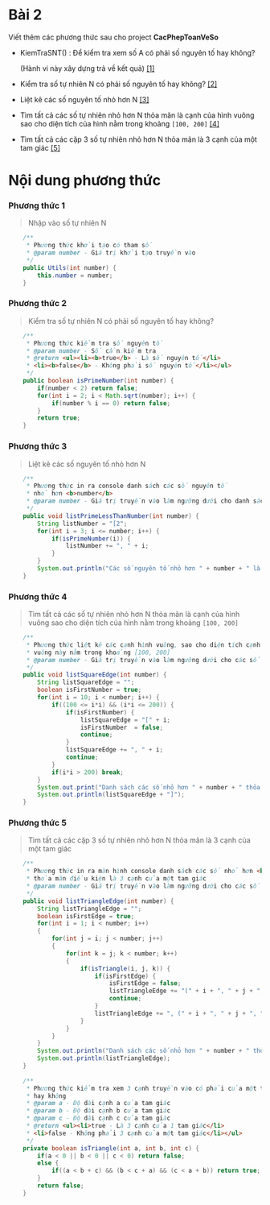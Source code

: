 # Bài 2
Viết thêm các phương thức sau cho project **CacPhepToanVeSo**

- KiemTraSNT() : Để kiểm tra xem số A có phải số nguyên tố hay không?

    (Hành vi này xây dựng trả về kết quả) [[1]](#Phương-thức-1)
- Kiểm tra số tự nhiên N có phải số nguyên tố hay không? [[2]](#Phương-thức-2)
- Liệt kê các số nguyên tố nhỏ hơn N [[3]](#Phương-thức-3)
- Tìm tất cả các số tự nhiên nhỏ hơn N thỏa mãn là cạnh của hình vuông sao cho diện tích của hình nằm trong khoảng `[100, 200]` [[4]](#Phương-thức-4)
- Tìm tất cả các cặp 3 số tự nhiên nhỏ hơn N thỏa mãn là 3 cạnh của một tam giác [[5]](#Phương-thức-5)

# Nội dung phương thức
### Phương thức 1
> Nhập vào số tự nhiên N

```java
    /**
	 * Phương thức khởi tạo có tham số
	 * @param number - Giá trị khởi tạo truyền vào
	 */
	public Utils(int number) {
		this.number = number;
	}
```
### Phương thức 2
> Kiểm tra số tự nhiên N có phải số nguyên tố hay không?

```java
    /**
	 * Phương thức kiểm tra số nguyên tố
	 * @param number - Số cần kiểm tra
	 * @return <ul><li><b>true</b> - Là số nguyên tố</li>
	 * <li><b>false</b> - Không phải số nguyên tố</li></ul>
	 */
	public boolean isPrimeNumber(int number) {
		if(number < 2) return false;
		for(int i = 2; i < Math.sqrt(number); i++) {
			if(number % i == 0) return false;
		}
		return true;
	}
```
### Phương thức 3
> Liệt kê các số nguyên tố nhỏ hơn N

```java
    /**
	 * Phương thức in ra console danh sách các số nguyên tố 
	 * nhỏ hơn <b>number</b>
	 * @param number - Giá trị truyền vào làm ngưỡng dưới cho danh sách
	 */
	public void listPrimeLessThanNumber(int number) {
		String listNumber = "[2";
		for(int i = 3; i <= number; i++) {
			if(isPrimeNumber(i)) {
				listNumber += ", " + i;
			}
		}
		System.out.println("Các số nguyên tố nhỏ hơn " + number + " là: " + listNumber + "]");
	}
```

### Phương thức 4
> Tìm tất cả các số tự nhiên nhỏ hơn N thỏa mãn là cạnh của hình vuông sao cho diện tích của hình nằm trong khoảng `[100, 200]` 

```java
    /**
	 * Phương thức liệt kê các cạnh hình vuông, sao cho diện tích cạnh hình
	 * vuông này nằm trong khoảng [100, 200]
	 * @param number - Giá trị truyền vào làm ngưỡng dưới cho các số nguyên
	 */
	public void listSquareEdge(int number) {
		String listSquareEdge = "";
		boolean isFirstNumber = true;
		for(int i = 10; i < number; i++) {
			if((100 <= i*i) && (i*i <= 200)) {
				if(isFirstNumber) {
					listSquareEdge = "[" + i;
					isFirstNumber  = false;
					continue;
				}
				listSquareEdge += ", " + i;
				continue;
			}
			if(i*i > 200) break;
		}
		System.out.print("Danh sách các số nhỏ hơn " + number + " thỏa mãn điều kiện là: ");
		System.out.println(listSquareEdge + "]");
	}
```

### Phương thức 5
> Tìm tất cả các cặp 3 số tự nhiên nhỏ hơn N thỏa mãn là 3 cạnh của một tam giác

```java
    /**
	 * Phương thức in ra màn hình console danh sách các số nhỏ hơn <b>number</b> 
	 * thỏa mãn điều kiện là 3 cạnh của một tam giác
	 * @param number - Giá trị truyền vào làm ngưỡng dưới cho các số nguyên
	 */
	public void listTriangleEdge(int number) {
		String listTriangleEdge = "";
		boolean isFirstEdge = true;
		for(int i = 1; i < number; i++) 
		{
			for(int j = i; j < number; j++) 
			{
				for(int k = j; k < number; k++) 
				{
					if(isTriangle(i, j, k)) {
						if(isFirstEdge) {
							isFirstEdge = false;
							listTriangleEdge += "(" + i + ", " + j + ", " + k + ")";
							continue;
						}
						listTriangleEdge += ", (" + i + ", " + j + ", " + k + ")"; 
					}
				}
			}
		}
		System.out.println("Danh sách các số nhỏ hơn " + number + " thỏa mãn điều kiện là 3 cạnh của tam giác: ");
		System.out.println(listTriangleEdge);
	}
	
	/**
	 * Phương thức kiểm tra xem 3 cạnh truyền vào có phải của một tam giác 
	 * hay không
	 * @param a - Độ dài cạnh a của tam giác
	 * @param b - Độ dài cạnh b của tam giác
	 * @param c - Độ dài cạnh c của tam giác
	 * @return <ul><li>true - Là 3 cạnh của 1 tam giác</li>
	 * <li>false - Không phải 3 cạnh của một tam giác</li></ul>
	 */
	private boolean isTriangle(int a, int b, int c) {
		if(a < 0 || b < 0 || c < 0) return false;
		else {
			if((a < b + c) && (b < c + a) && (c < a + b)) return true;
		}
		return false;
	}
	
```